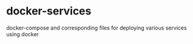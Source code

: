 # docker-services
docker-compose and corresponding files for deploying various services using docker
